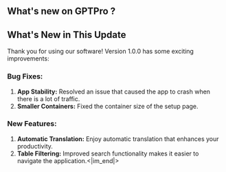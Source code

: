 ## What's new on GPTPro ?
 

## What's New in This Update
Thank you for using our software! Version 1.0.0 has some exciting improvements:

### Bug Fixes:
1. **App Stability:** Resolved an issue that caused the app to crash when there is a lot of traffic.
2. **Smaller Containers:** Fixed the container size of the setup page.

### New Features:
1. **Automatic Translation:** Enjoy automatic translation that enhances your productivity.
2. **Table Filtering:** Improved search functionality makes it easier to navigate the application.<|im_end|>
